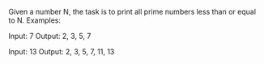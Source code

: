 Given a number N, the task is to print all prime numbers less than or equal to N.
Examples: 
 

Input: 7
Output: 2, 3, 5, 7

Input: 13
Output: 2, 3, 5, 7, 11, 13 


